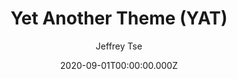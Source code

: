 ---
title: Yet Another Theme (YAT)
github: https://github.com/jeffreytse/jekyll-theme-yat
demo: https://jeffreytse.github.io/jekyll-theme-yat/
author: Jeffrey Tse
date: 2020-09-01T00:00:00.000Z
ssg:
  - Jekyll
cms:
  - Markdown
category:
  - Blog
  - Business
description: 🎨 Yet another theme for elegant writers with modern flat style.
draft: false
publish_date: '2019-12-12T04:16:29Z'
update_date: '2022-07-27T15:26:48Z'
github_star: 506
github_fork: 476
---